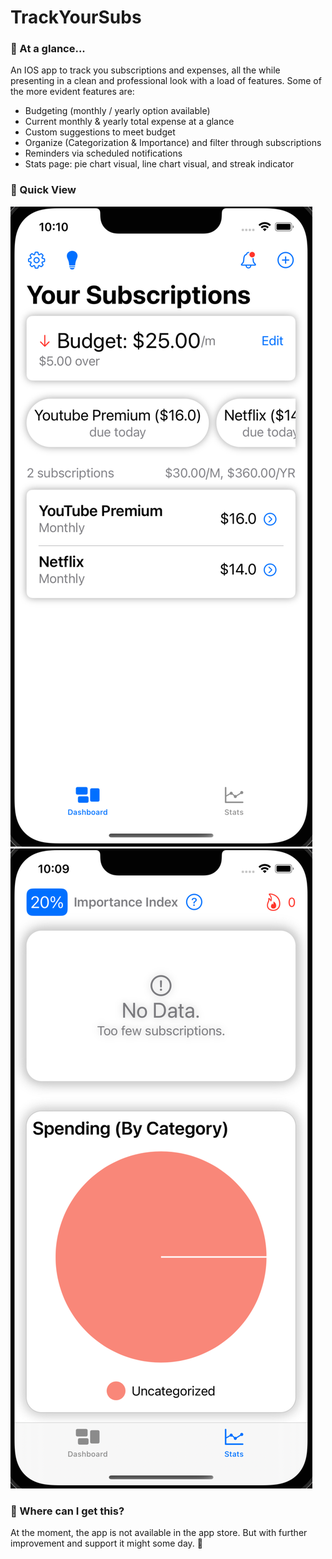 # TrackYourSubs 
### 👀 At a glance...
An IOS app to track you subscriptions and expenses, all the while presenting in a clean and professional look with a load of features. Some of the more evident features are:
* Budgeting (monthly / yearly option available)
* Current monthly & yearly total expense at a glance
* Custom suggestions to meet budget
* Organize (Categorization & Importance) and filter through subscriptions
* Reminders via scheduled notifications
* Stats page: pie chart visual, line chart visual, and streak indicator

### 🌁 Quick View
![Dashboard Screen](AppPics/dash2Screen.png)
![Dashboard Screen](AppPics/statsScreen.png)

### 🧾 Where can I get this?
At the moment, the app is not available in the app store. But with further improvement and support it might some day. 🤞